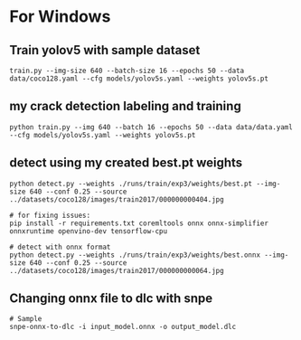 # For Windows
## Train yolov5 with sample dataset
    train.py --img-size 640 --batch-size 16 --epochs 50 --data data/coco128.yaml --cfg models/yolov5s.yaml --weights yolov5s.pt

## my crack detection labeling and training 
    python train.py --img 640 --batch 16 --epochs 50 --data data/data.yaml --cfg models/yolov5s.yaml --weights yolov5s.pt

## detect using my created best.pt weights
    python detect.py --weights ./runs/train/exp3/weights/best.pt --img-size 640 --conf 0.25 --source ../datasets/coco128/images/train2017/000000000404.jpg
    
    # for fixing issues:
    pip install -r requirements.txt coremltools onnx onnx-simplifier onnxruntime openvino-dev tensorflow-cpu
    
    # detect with onnx format 
    python detect.py --weights ./runs/train/exp3/weights/best.onnx --img-size 640 --conf 0.25 --source ../datasets/coco128/images/train2017/000000000064.jpg
    


## Changing onnx file to dlc with snpe
    # Sample
    snpe-onnx-to-dlc -i input_model.onnx -o output_model.dlc
